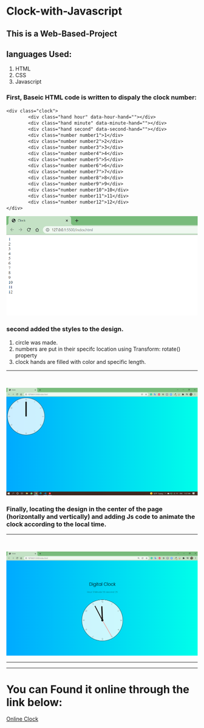 # Clock-with-Javascript
## __This is a Web-Based-Project__

## languages Used:
1. HTML 
2. CSS
3. Javascript

### First, Baseic HTML code is written to dispaly the clock number:

```
<div class="clock">
        <div class="hand hour" data-hour-hand=""></div>
        <div class="hand minute" data-minute-hand=""></div>
        <div class="hand second" data-second-hand=""></div>
        <div class="number number1">1</div>
        <div class="number number2">2</div>
        <div class="number number3">3</div>
        <div class="number number4">4</div>
        <div class="number number5">5</div>
        <div class="number number6">6</div>
        <div class="number number7">7</div>
        <div class="number number8">8</div>
        <div class="number number9">9</div>
        <div class="number number10">10</div>
        <div class="number number11">11</div>
        <div class="number number12">12</div>
</div>
```
![](./screens/img1.png)

### second added the styles to the design.

1. circle was made.
2. numbers are put in their specifc location using Transform: rotate() property
3. clock hands are filled with color and specific length.
<hr>
<br>

![](./screens/img2.png)

### Finally, locating the design in the center of the page (horizontally and vertically) and adding Js code to animate the clock according to the local time.
<hr>
<br>

![](./screens/img3.png)

<hr>
<hr>
 
# You can Found it online through the link below:

[Online Clock](https://onlice-clock-js.netlify.app/)

 